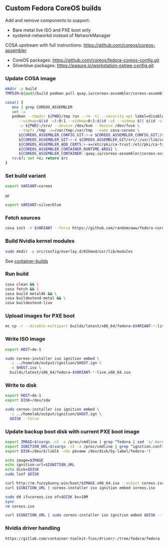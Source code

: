 ## Custom Fedora CoreOS builds

Add and remove components to support:

* Bare metal live ISO and PXE boot only
* systemd-networkd instead of NetworkManager

COSA upstream with full instructions: https://github.com/coreos/coreos-assembler

* CoreOS packages: https://github.com/coreos/fedora-coreos-config.git
* Silverblue packages: https://pagure.io/workstation-ostree-config.git

### Update COSA image

```bash
mkdir -p build
TMPDIR=$(pwd)/build podman pull quay.io/coreos-assembler/coreos-assembler:latest
```

```bash
cosa() {
   env | grep COREOS_ASSEMBLER
   set -x
   podman --tmpdir ${PWD}/tmp run --rm -ti --security-opt label=disable --privileged -w /srv \
      --uidmap=$(id -u):0:1 --uidmap=0:1:$(id -u) --uidmap $(( $(id -u) + 1 )):$(( $(id -u) + 1 )):55536 \
      -v ${PWD}:/srv/ --device /dev/kvm --device /dev/fuse \
      --tmpfs /tmp -v=/var/tmp:/var/tmp --name cosa-coreos \
      ${COREOS_ASSEMBLER_CONFIG_GIT:+-v $COREOS_ASSEMBLER_CONFIG_GIT:/srv/src/config/:ro} \
      ${COREOS_ASSEMBLER_GIT:+-v $COREOS_ASSEMBLER_GIT/src/:/usr/lib/coreos-assembler/:ro} \
      ${COREOS_ASSEMBLER_ADD_CERTS:+-v=/etc/pki/ca-trust:/etc/pki/ca-trust:ro} \
      ${COREOS_ASSEMBLER_CONTAINER_RUNTIME_ARGS} \
      ${COREOS_ASSEMBLER_CONTAINER:-quay.io/coreos-assembler/coreos-assembler:latest} "$@"
   rc=$?; set +x; return $rc
}
```

### Set build variant

```bash
export VARIANT=coreos
```

or

```bash
export VARIANT=silverblue
```

### Fetch sources

```bash
cosa init -V $VARIANT --force https://github.com/randomcoww/fedora-coreos-config-custom.git 
```

### Build Nvidia kernel modules

```bash
sudo mkdir -p src/config/overlay.d/02kmod/usr/lib/modules
```

See [container-builds](https://github.com/randomcoww/container-builds/tree/master/nvidia-kmod)

### Run build

```bash
cosa clean && \
cosa fetch && \
cosa build metal4k && \
cosa buildextend-metal && \
cosa buildextend-live
```

### Upload images for PXE boot

```bash
mc cp -r --disable-multipart builds/latest/x86_64/fedora-$VARIANT-*-live* m/boot/
```

### Write ISO image

```bash
export HOST=de-1

sudo coreos-installer iso ignition embed \
  -i ../homelab/output/ignition/$HOST.ign \
  -o $HOST.iso \
  builds/latest/x86_64/fedora-$VARIANT-*-live.x86_64.iso
```

### Write to disk

```bash
export HOST=de-1
export DISK=/dev/sda

sudo coreos-installer iso ignition embed \
  -i ../homelab/output/ignition/$HOST.ign \
  $DISK --force
```

### Update backup boot disk with current PXE boot image

```bash
export IMAGE=$(xargs -n1 -a /proc/cmdline | grep ^fedora | sed 's/-kernel-x86_64$//')
export IGNITION_URL=$(xargs -n1 -a /proc/cmdline | grep ^ignition.config.url= | sed 's/ignition.config.url=//')
export DISK=/dev/$(lsblk -ndo pkname /dev/disk/by-label/fedora-*)

echo image=$IMAGE
echo ignition-url=$IGNITION_URL
echo disk=$DISK
sudo lsof $DISK
```

```bash
curl http://m.fuzzybunny.win/boot/$IMAGE.x86_64.iso --output coreos.iso
curl $IGNITION_URL | coreos-installer iso ignition embed coreos.iso

sudo dd if=coreos.iso of=$DISK bs=10M
sync
rm coreos.iso
```

```bash
curl $IGNITION_URL | sudo coreos-installer iso ignition embed $DISK --force
```

### Nvidia driver handling

```bash
https://gitlab.com/container-toolkit-fcos/driver/-/tree/fedora/fedora
```
